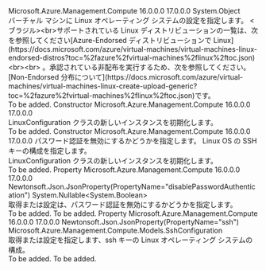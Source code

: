 <Type Name="LinuxConfiguration" FullName="Microsoft.Azure.Management.Compute.Models.LinuxConfiguration">
  <TypeSignature Language="C#" Value="public class LinuxConfiguration" />
  <TypeSignature Language="ILAsm" Value=".class public auto ansi beforefieldinit LinuxConfiguration extends System.Object" />
  <TypeSignature Language="DocId" Value="T:Microsoft.Azure.Management.Compute.Models.LinuxConfiguration" />
  <TypeSignature Language="VB.NET" Value="Public Class LinuxConfiguration" />
  <TypeSignature Language="F#" Value="type LinuxConfiguration = class" />
  <AssemblyInfo>
    <AssemblyName>Microsoft.Azure.Management.Compute</AssemblyName>
    <AssemblyVersion>16.0.0.0</AssemblyVersion>
    <AssemblyVersion>17.0.0.0</AssemblyVersion>
  </AssemblyInfo>
  <Base>
    <BaseTypeName>System.Object</BaseTypeName>
  </Base>
  <Interfaces />
  <Docs>
    <summary>
            バーチャル マシンに Linux オペレーティング システムの設定を指定します。
            &lt;ブラジル&gt;&lt;br&gt;サポートされている Linux ディストリビューションの一覧は、次を参照してください[Azure-Endorsed ディストリビューションで Linux](https://docs.microsoft.com/azure/virtual-machines/virtual-machines-linux-endorsed-distros?toc=%2fazure%2fvirtual-machines%2flinux%2ftoc.json) &lt;br&gt;&lt;br&gt; 。承認されている非配布を実行するため、次を参照してください。 [Non-Endorsed 分布について](https://docs.microsoft.com/azure/virtual-machines/virtual-machines-linux-create-upload-generic?toc=%2fazure%2fvirtual-machines%2flinux%2ftoc.json)です。
            </summary>
    <remarks>To be added.</remarks>
  </Docs>
  <Members>
    <Member MemberName=".ctor">
      <MemberSignature Language="C#" Value="public LinuxConfiguration ();" />
      <MemberSignature Language="ILAsm" Value=".method public hidebysig specialname rtspecialname instance void .ctor() cil managed" />
      <MemberSignature Language="DocId" Value="M:Microsoft.Azure.Management.Compute.Models.LinuxConfiguration.#ctor" />
      <MemberSignature Language="VB.NET" Value="Public Sub New ()" />
      <MemberType>Constructor</MemberType>
      <AssemblyInfo>
        <AssemblyName>Microsoft.Azure.Management.Compute</AssemblyName>
        <AssemblyVersion>16.0.0.0</AssemblyVersion>
        <AssemblyVersion>17.0.0.0</AssemblyVersion>
      </AssemblyInfo>
      <Parameters />
      <Docs>
        <summary>
            LinuxConfiguration クラスの新しいインスタンスを初期化します。
            </summary>
        <remarks>To be added.</remarks>
      </Docs>
    </Member>
    <Member MemberName=".ctor">
      <MemberSignature Language="C#" Value="public LinuxConfiguration (Nullable&lt;bool&gt; disablePasswordAuthentication = null, Microsoft.Azure.Management.Compute.Models.SshConfiguration ssh = null);" />
      <MemberSignature Language="ILAsm" Value=".method public hidebysig specialname rtspecialname instance void .ctor(valuetype System.Nullable`1&lt;bool&gt; disablePasswordAuthentication, class Microsoft.Azure.Management.Compute.Models.SshConfiguration ssh) cil managed" />
      <MemberSignature Language="DocId" Value="M:Microsoft.Azure.Management.Compute.Models.LinuxConfiguration.#ctor(System.Nullable{System.Boolean},Microsoft.Azure.Management.Compute.Models.SshConfiguration)" />
      <MemberSignature Language="VB.NET" Value="Public Sub New (Optional disablePasswordAuthentication As Nullable(Of Boolean) = null, Optional ssh As SshConfiguration = null)" />
      <MemberSignature Language="F#" Value="new Microsoft.Azure.Management.Compute.Models.LinuxConfiguration : Nullable&lt;bool&gt; * Microsoft.Azure.Management.Compute.Models.SshConfiguration -&gt; Microsoft.Azure.Management.Compute.Models.LinuxConfiguration" Usage="new Microsoft.Azure.Management.Compute.Models.LinuxConfiguration (disablePasswordAuthentication, ssh)" />
      <MemberType>Constructor</MemberType>
      <AssemblyInfo>
        <AssemblyName>Microsoft.Azure.Management.Compute</AssemblyName>
        <AssemblyVersion>16.0.0.0</AssemblyVersion>
        <AssemblyVersion>17.0.0.0</AssemblyVersion>
      </AssemblyInfo>
      <Parameters>
        <Parameter Name="disablePasswordAuthentication" Type="System.Nullable&lt;System.Boolean&gt;" />
        <Parameter Name="ssh" Type="Microsoft.Azure.Management.Compute.Models.SshConfiguration" />
      </Parameters>
      <Docs>
        <param name="disablePasswordAuthentication">パスワード認証を無効にするかどうかを指定します。</param>
        <param name="ssh">Linux OS の SSH キーの構成を指定します。</param>
        <summary>
            LinuxConfiguration クラスの新しいインスタンスを初期化します。
            </summary>
        <remarks>To be added.</remarks>
      </Docs>
    </Member>
    <Member MemberName="DisablePasswordAuthentication">
      <MemberSignature Language="C#" Value="public Nullable&lt;bool&gt; DisablePasswordAuthentication { get; set; }" />
      <MemberSignature Language="ILAsm" Value=".property instance valuetype System.Nullable`1&lt;bool&gt; DisablePasswordAuthentication" />
      <MemberSignature Language="DocId" Value="P:Microsoft.Azure.Management.Compute.Models.LinuxConfiguration.DisablePasswordAuthentication" />
      <MemberSignature Language="VB.NET" Value="Public Property DisablePasswordAuthentication As Nullable(Of Boolean)" />
      <MemberSignature Language="F#" Value="member this.DisablePasswordAuthentication : Nullable&lt;bool&gt; with get, set" Usage="Microsoft.Azure.Management.Compute.Models.LinuxConfiguration.DisablePasswordAuthentication" />
      <MemberType>Property</MemberType>
      <AssemblyInfo>
        <AssemblyName>Microsoft.Azure.Management.Compute</AssemblyName>
        <AssemblyVersion>16.0.0.0</AssemblyVersion>
        <AssemblyVersion>17.0.0.0</AssemblyVersion>
      </AssemblyInfo>
      <Attributes>
        <Attribute>
          <AttributeName>Newtonsoft.Json.JsonProperty(PropertyName="disablePasswordAuthentication")</AttributeName>
        </Attribute>
      </Attributes>
      <ReturnValue>
        <ReturnType>System.Nullable&lt;System.Boolean&gt;</ReturnType>
      </ReturnValue>
      <Docs>
        <summary>
            取得または設定は、パスワード認証を無効にするかどうかを指定します。
            </summary>
        <value>To be added.</value>
        <remarks>To be added.</remarks>
      </Docs>
    </Member>
    <Member MemberName="Ssh">
      <MemberSignature Language="C#" Value="public Microsoft.Azure.Management.Compute.Models.SshConfiguration Ssh { get; set; }" />
      <MemberSignature Language="ILAsm" Value=".property instance class Microsoft.Azure.Management.Compute.Models.SshConfiguration Ssh" />
      <MemberSignature Language="DocId" Value="P:Microsoft.Azure.Management.Compute.Models.LinuxConfiguration.Ssh" />
      <MemberSignature Language="VB.NET" Value="Public Property Ssh As SshConfiguration" />
      <MemberSignature Language="F#" Value="member this.Ssh : Microsoft.Azure.Management.Compute.Models.SshConfiguration with get, set" Usage="Microsoft.Azure.Management.Compute.Models.LinuxConfiguration.Ssh" />
      <MemberType>Property</MemberType>
      <AssemblyInfo>
        <AssemblyName>Microsoft.Azure.Management.Compute</AssemblyName>
        <AssemblyVersion>16.0.0.0</AssemblyVersion>
        <AssemblyVersion>17.0.0.0</AssemblyVersion>
      </AssemblyInfo>
      <Attributes>
        <Attribute>
          <AttributeName>Newtonsoft.Json.JsonProperty(PropertyName="ssh")</AttributeName>
        </Attribute>
      </Attributes>
      <ReturnValue>
        <ReturnType>Microsoft.Azure.Management.Compute.Models.SshConfiguration</ReturnType>
      </ReturnValue>
      <Docs>
        <summary>
            取得または設定を指定します、ssh キーの Linux オペレーティング システムの構成。
            </summary>
        <value>To be added.</value>
        <remarks>To be added.</remarks>
      </Docs>
    </Member>
  </Members>
</Type>